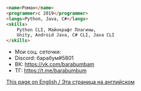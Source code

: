 ```html
<name>Роман</name>
<programmer>с 2019</programmer>
<langs>Python, Java, C#</langs>
<skills>
    Python CLI, Майнкрафт Плагины,
    Unity, Android Java, C# CLI, Java CLI
</skills>
```

- Мои соц. сеточки:
- Discord: барабум#5801
- ВК: https://vk.com/barabumbam
- ТГ: https://t.me/barabumbum

[This page on English / Эта страница на английском](https://github.com/barabum0/barabum0/blob/main/README.md)
